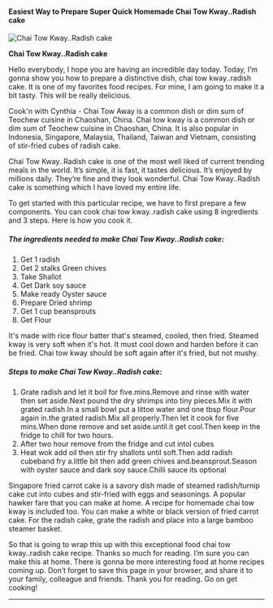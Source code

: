             

#### Easiest Way to Prepare Super Quick Homemade Chai Tow Kway..Radish cake

![Chai Tow Kway..Radish cake](https://img-global.cpcdn.com/recipes/da8b46ee768e7355/751x532cq70/chai-tow-kwayradish-cake-recipe-main-photo.jpg)

**Chai Tow Kway..Radish cake**

Hello everybody, I hope you are having an incredible day today. Today, I’m gonna show you how to prepare a distinctive dish, chai tow kway..radish cake. It is one of my favorites food recipes. For mine, I am going to make it a bit tasty. This will be really delicious.

Cook'n with Cynthia - Chai Tow Away is a common dish or dim sum of Teochew cuisine in Chaoshan, China. Chai tow kway is a common dish or dim sum of Teochew cuisine in Chaoshan, China. It is also popular in Indonesia, Singapore, Malaysia, Thailand, Taiwan and Vietnam, consisting of stir-fried cubes of radish cake.

Chai Tow Kway..Radish cake is one of the most well liked of current trending meals in the world. It’s simple, it is fast, it tastes delicious. It’s enjoyed by millions daily. They’re fine and they look wonderful. Chai Tow Kway..Radish cake is something which I have loved my entire life.

To get started with this particular recipe, we have to first prepare a few components. You can cook chai tow kway..radish cake using 8 ingredients and 3 steps. Here is how you cook it.

##### The ingredients needed to make Chai Tow Kway..Radish cake:

1.  Get 1 radish
2.  Get 2 stalks Green chives
3.  Take Shallot
4.  Get Dark soy sauce
5.  Make ready Oyster sauce
6.  Prepare Dried shrimp
7.  Get 1 cup beansprouts
8.  Get Flour

It's made with rice flour batter that's steamed, cooled, then fried. Steamed kway is very soft when it's hot. It must cool down and harden before it can be fried. Chai tow kway should be soft again after it's fried, but not mushy.

##### Steps to make Chai Tow Kway..Radish cake:

1.  Grate radish and let it boil for five.mins.Remove and rinse with water then set aside.Next pound the dry shrimps into tiny pieces.Mix it with grated radish.In a small bowl put a littoe water and one tbsp flour.Pour again in.the grated radish.Mix all properly.Then let it cook for five mins.When done remove and set aside.until.it get cool.Then keep in the fridge to chill for two hours.
2.  After two hour remove from the fridge and cut intol cubes
3.  Heat wok add oil then stir fry shallots until soft.Then add radish cubeband fry a.little bit then add green chives and.beansprout.Season with oyster sauce and dark soy sauce.Chilli sauce its optional

Singapore fried carrot cake is a savory dish made of steamed radish/turnip cake cut into cubes and stir-fried with eggs and seasonings. A popular hawker fare that you can make at home. A recipe for homemade chai tow kway is included too. You can make a white or black version of fried carrot cake. For the radish cake, grate the radish and place into a large bamboo steamer basket.

So that is going to wrap this up with this exceptional food chai tow kway..radish cake recipe. Thanks so much for reading. I’m sure you can make this at home. There is gonna be more interesting food at home recipes coming up. Don’t forget to save this page in your browser, and share it to your family, colleague and friends. Thank you for reading. Go on get cooking!

* * *